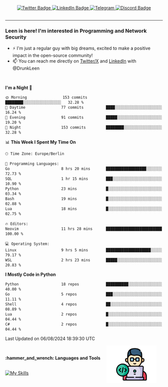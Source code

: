 <div id="badges" align="center">
  <a href="https://twitter.com/DrunkLeen">
    <img src="https://img.shields.io/badge/Twitter-blue?style=for-the-badge&logo=twitter&logoColor=white" alt="Twitter Badge"/>
  </a>
  <a href="https://www.instagram.com/reza.df.x">  
    <img src="https://img.shields.io/badge/LinkedIn-skyblue?style=for-the-badge&logo=LinkedIn&logoColor=black" alt="LinkedIn Badge"/>
  </a>
  <a href="http://telegram.me/rezadfx">
    <img src="https://img.shields.io/badge/Telegram-white?style=for-the-badge&logo=telegram&logoColor=blue" alt=Telegram Badge"/>
  </a>
  <a href="https://discord.com/users/DrunkLeen">
    <img src="https://img.shields.io/badge/Discord-gray?style=for-the-badge&logo=discord&logoColor=white" alt="Discord Badge"/>
  </a>
  <br>
  <img src="https://komarev.com/ghpvc/?username=drunkleen&style=flat-square&color=red" alt=""/>
</div>


---


### <summary><b> Leen is here! I'm interested in Programming and Network Security</b></summary>

- :zap: I'm just a regular guy with big dreams, excited to make a positive impact in the open-source community!
- :mailbox: You can reach me directly on [Twitter/X](https://twitter.com/DrunkLeen) and [LinkedIn](https://www.linkedin.com/in/drunkleen/) with @DrunkLeen

<br>

<!-- <details>
<summary><b>:gear: &nbsp;Git statistics</b></summary>
<br>

[![Top Langs](https://github-readme-stats.vercel.app/api/top-langs/?username=drunkleen&layout=compact&theme=github_dark#gh-dark-mode-only)](https://github.com/drunkleen/github-readme-stats)
[![Top Langs](https://github-readme-stats.vercel.app/api/top-langs/?username=drunkleen&layout=compact&theme=vue#gh-light-mode-only)](https://github.com/drunkleen/github-readme-stats)
[![DrunkLeen's GitHub stats-Dark](https://github-readme-stats.vercel.app/api?username=drunkleen&show_icons=true&theme=github_dark#gh-dark-mode-only)](https://github.com/drunkleen/)
[![DrunkLeen's GitHub stats-Light](https://github-readme-stats.vercel.app/api?username=drunkleen&show_icons=true&theme=vue#gh-light-mode-only)](https://github.com/drunkleen/github-readme-stats)
[![willianrod's wakatime stats](https://github-readme-stats.vercel.app/api/wakatime?username=drunkleen&theme=github_dark#gh-dark-mode-only)](https://github.com/drunkleen/github-readme-stats)
[![willianrod's wakatime stats](https://github-readme-stats.vercel.app/api/wakatime?username=drunkleen&layout=compact&theme=vue#gh-light-mode-only)](https://github.com/drunkleen/github-readme-stats)

</details> -->


<!--START_SECTION:waka-->
**I'm a Night 🦉** 

```text
🌞 Morning                153 commits         ████████░░░░░░░░░░░░░░░░░   32.28 % 
🌆 Daytime                77 commits          ████░░░░░░░░░░░░░░░░░░░░░   16.24 % 
🌃 Evening                91 commits          █████░░░░░░░░░░░░░░░░░░░░   19.20 % 
🌙 Night                  153 commits         ████████░░░░░░░░░░░░░░░░░   32.28 % 
```


📊 **This Week I Spent My Time On** 

```text
🕑︎ Time Zone: Europe/Berlin

💬 Programming Languages: 
Go                       8 hrs 20 mins       ██████████████████░░░░░░░   72.73 % 
SQL                      1 hr 15 mins        ███░░░░░░░░░░░░░░░░░░░░░░   10.90 % 
Python                   23 mins             █░░░░░░░░░░░░░░░░░░░░░░░░   03.34 % 
Bash                     19 mins             █░░░░░░░░░░░░░░░░░░░░░░░░   02.88 % 
Lua                      18 mins             █░░░░░░░░░░░░░░░░░░░░░░░░   02.75 % 

🔥 Editors: 
Neovim                   11 hrs 28 mins      █████████████████████████   100.00 % 

💻 Operating System: 
Linux                    9 hrs 5 mins        ████████████████████░░░░░   79.17 % 
WSL                      2 hrs 23 mins       █████░░░░░░░░░░░░░░░░░░░░   20.83 % 
```

**I Mostly Code in Python** 

```text
Python                   18 repos            ██████████░░░░░░░░░░░░░░░   40.00 % 
Go                       5 repos             ███░░░░░░░░░░░░░░░░░░░░░░   11.11 % 
Shell                    4 repos             ██░░░░░░░░░░░░░░░░░░░░░░░   08.89 % 
Lua                      2 repos             █░░░░░░░░░░░░░░░░░░░░░░░░   04.44 % 
C#                       2 repos             █░░░░░░░░░░░░░░░░░░░░░░░░   04.44 % 
```




 Last Updated on 06/08/2024 18:39:30 UTC
<!--END_SECTION:waka-->

<img align='right' height='120' style="margin-right:20px" src='assets/img/programmer.png' alt='Programmer'>


<p align="center">
<br>



 <summary><b>:hammer_and_wrench: Languages and Tools</b></summary><br>
<p align="center">

[![My Skills](https://skillicons.dev/icons?i=git,python,rust,java,fastapi,django,flask,spring,linux,go,neovim,vscode,idea,postgres,postman,ps,pr,arch&perline=9)](https://github.com/drunkleen/)

